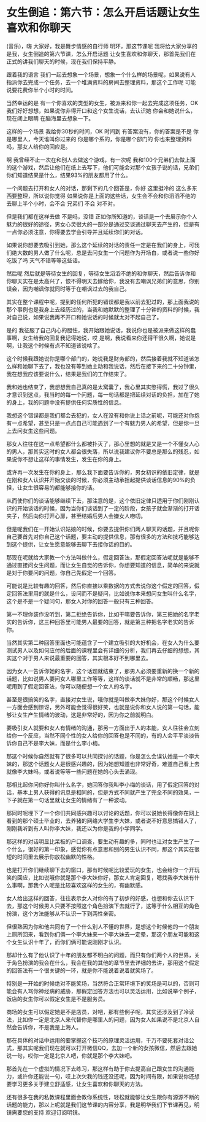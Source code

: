 # 女生倒追：第六节：怎么开启话题让女生喜欢和你聊天

(音乐)，嗨 大家好，我是舞步情感的自行师 明环，那这节课呢 我将给大家分享的是我，女生倒追的第六节课，怎么开启话题 让女生喜欢和你聊天，那首先我们在正式的讲我们聊天的时候，现在我们保持平静。

跟着我的语言 我们一起去想象一个场景，想象一个什么样的场景呢，如果说有人指派你去完成一个任务，去一个堆满资料的房间去整理资料，那这个工作呢 可能说要花费你半个小时的时间。

当然幸运的是 有一个你喜欢的类型的女生，被派来和你一起去完成这项任务，OK 我们好好想想，如果说你非得开口和这个女生说话，去认识她 你会和她说什么，现在闭上眼睛 在脑海里去想象一下。

这样的一个场景 我给你30秒的时间，OK 时间到 有答案没有，你的答案是不是 你是哪里人，今天谁叫你过来的 你是哪个系的，你是哪个部门的 你也来整理资料吗，那女人给你的回应是。

啊 我曾经不止一次在和别人去做这个游戏，有一次呢 我和100个兄弟们去做上面的这个游戏，然后让他们在纸上去写下，他们可能会对那个女孩子说的话，兄弟们 你们知道结果是什么，结果93%的朋友都用了什么。

一个问题去打开和女人的对话，那剩下的几个回答是，你好 这里挺冷的 这么多东西要整理，所以说你觉得 如果说你是上面的这些话，女生会不会和你滔滔不绝的去聊上半个小时，会不会 兄弟们 不会 对不对。

但是我们都在这样去做 不是吗，没错 正如你所知道的，谈话是一个去展示你个人魅力的很好的途径，男女心灵很大的一部分是通过交谈通过聊天去产生的，但是有一点你必须注意，你得要去学会引导并且延续你们的对话。

如果说你想要去吸引到她，那么这个延续的对话的责任一定是在我们的身上，可我们绝大数的男人做了什么呢，总是去问女生一个问题作为开场白，或者说一些你好 吃饭了吗 天气不错等等这些话。

然后呢 然后就是等待女生的回复，等待女生滔滔不绝的和你聊天，然后告诉你和你聊天实在是太高兴了，恨不得明天去嫁给你，我没有去嘲讽兄弟们的意思，你别误会，因为嘲讽你就同时等于在嘲讽过去的我自己。

其实在整个课程中呢，提到的任何所犯的错误都是我以前去犯过的，那上面我说的那个事例也是我身上去经历过的，当我和她默默的整理了十分钟的资料的时候，我对自己说，如果说我再不开口和她说话的时候就太对不起自己了。

是的 我征服了自己内心的胆怯，我开始跟她说话，我说你也是被派来做这样的蠢事啊，女生给我的回复我记得她说，哎 是啊，我说看来你还得干很久啊，她说是啊，让我这个时候有点不知道该说啥了。

这个时候我跟她说你是哪个部门的，她说我是财务部的，然后接着我就不知道该怎么样和她聊下去了，我也没有等到她主动和我说话，然后在接下来的二十分钟里，我在想我应该要说什么，结果是我们的工作结束了。

我和她也结束了，我想想我自己真的是太窝囊了，我心里其实憋得慌，我过了很久才意识到这点，我当时的每一个问题，每一句话都是把延续对话的负担，加在了她的身上，我的问题中没有提供任何实质性的信息。

我想这个错误都是我们都会去犯的，女人在没有和你说上话之前呢，可能还对你抱有一点希望，甚至只是一点点自己可能遇到了一个有魅力男人的希望，但是你一旦上去问女生这些问题。

那女人往往在这一点希望都什么都被扑灭了，那心里想的就是又是一个不懂女人心的男人，那其实这时的女人都会很失落，所以说我建议你不要总是那么的残忍，如果说你不想让这样的事情发生，发生在你的身上。

或许再一次发生在你的身上，那么我下面要告诉你的，男女初识的依旧定律，就是在刚和女人认识并开始交谈的时候，你必须主动承担起提供谈话信息的90%的负担，让女生很容易的都能够接你的话。

从而使你们的谈话能够继续下去，那注意的是，这个依旧定律只适用于你们刚刚认识的开始谈话的时候，因为当你们谈话到了一定的阶段，女孩子就会渐渐的打开话夹子，然后向你打开心扉，甚至结婚后男人会嫌女人唠叨。

但是呢我们在一开始认识姑娘的时候，你要去提供你们两人聊天的话题，并且呢你自己要首先对你自己这个话题，要主动的提供信息，那有很多的方法和技巧能够达到这个提供，让女生愿意能够去聊下去接你话的目的。

那现在呢就给大家教一个方法叫做什么，假定回答法，那假定回答法呢就是能够不通过直接问女生问题，而让女生自觉的告诉你，你想要知道的信息，简单的来说就是对于你要问的问题，你自己先假定一个回答。

可能说是比较有趣的回答，然后你直接以乘数据的方式去说你这个假定的回答，假定回答法里用的就是什么，设问而不是疑问，比如说你本来想问女生叫什么名字，这个是不是一个疑问句，那女人对你的回答一般只有三种回答。

第一不理你装作没听到，第二拒绝告诉你，比如干嘛要告诉你，第三把她的名字老实的告诉你，这三种回答里可能男人最要的回答，就是第三种把名字老实的告诉你。

当然其实第二种回答里面也可能蕴含了一个建立吸引的大好机会，在女人为什么要测试男人以及如何应付的后面的课程里会有详细的分析，我们再去仔细的想想，其实这个对于男人来说最重要的回答，其实根本好不到哪里去。

因为女人一告诉你她的名字，这个话题就结束了，那男人必须要重新的换一个新的话题，比如说男人要问女人哪里工作等等，这样的谈话就不是非常的顺畅，那这里呢用到了假定回答法，你可以随便想一个女人的名字。

甚至是很搞笑的名字，直接对女生说，哦你就是叫做李大妹你好，那这个时候女人一方面会感到惊讶，另外可能会觉得很好笑，也就是说你和女人说的第一句话，能够让女生产生情绪的波动，这是非常好的，因为你之前就明白。

要吸引女人就要和女人有情绪的沟通，那另一方面出于人的本能，女人往往会立刻给你一个反应，当然不同个性的女人给你的回答也是不同的，有的人会平平淡淡告诉你自己不是李大妹，而是什么李小梅。

那这个时候你自然就有了很多可以共同探讨的话题，你是怎么会误认她是一个李大妹的，那这个话题女人是很感兴趣的，因为她想知道也非常好奇，难道自己看上去就像李大妹吗，或者说等等一些问题在她的心头去涌现。

那相比起你问你好你叫什么名字，她回答你我叫李小梅的谈话，用了假定回答的对话，基本上男人获得的讯息是相同的，但是方式不同就产生了完全不同的效果，一下子就在第一句话里就让女生的情绪有了一种波动。

那同时呢埋下了一个你们共同感兴趣可以讨论的话题，你可以说她长得像你在网上看到的那个硕士毕业的，去养猪的网络大学生李大妹，或者说不好意思搞错人了，刚刚我听到有人叫你李大妹，我还以为你是我的小学同学。

那这样的对话明显比呆板的户口调查，要生动有趣的多，同时也让对女生产生了一个什么，很好的第一印象，感觉你有点意思和别的男生认识不同，那这个其实在很短的时间里去展示你放松幽默的性格。

也是打开你们继续聊下去的窗口，那有时候呢比较爱玩的女生，也会给你一个开玩笑的回应，比如说哦你就是那个李大妹你好，那女人肯定回复，嗯找我李大妹有什么事啊，那我个人呢是比较喜欢这样的女生的，有幽默感。

女人给出这样的回答，往往表示女人对你的有了初步的好感，也想和你去认识下去，那这个时候男人只要不按照这个角色扮演下去就行了，这等于什么相互的角色扮演，这个方法能够从不认识一下到两性亲密。

但很熟因为你和他共同有了一个什么别人不懂的世界，是想这个时候他的一个朋友上厕所回来，看到你们俩一个李大妹来一个李大妹去一定晕，那这个朋友可能和这个女生认识十年了，而你们俩可能说刚刚才认识。

那却什么有了他认识了十年的朋友都不明白的问题，而只有你们两个人的世界，关于角色扮演的我会在什么，我会在我的其他的章节里去详细的去讲，那用这个假定的回答法有一个很关键的一环，就是你不能说着说着就笑场了。

特别是一开始的时候绝对不能笑场，当然符合正常环境下的笑场是可以的，否则可能会有人骂你神经病的威胁，那假定回答方法也可以灵活运用，比如说举个例子，饭店的女生你可以假定女生是不是服务员。

商场的女生可以假定她是不是店员，对吧，那有些例子呢，其实还涉及到了冷读法，比如你一定是北京人来代替你是哪里人的问题，因为女人如果说不是北京人自然会告诉你，不是我是上海人。

那在具体的对话中运用的要掌握这个技巧的原理灵活运用，千万不要死套对话公式，那其实呢我们现在就可以打开微信QQ，去加一个新的女孩微信，然后去跟她说一句，哎你一定是北京人吧，你就是那个李大妹吧。

那首先在一个虚拟的情况下去练习，那这样有助于你去提高自己跟女生的沟通能力，或许你还能说一句，哎上次欠我的钱还没还呢，因为时间有限，如果说你还想要学习更多关于建立舒适感，让女生喜欢和你聊天的方法。

还有很多在我的私教课程里面会教你系统性，轻松就能够让女生跟你有源源不断的话题的能力，那以上呢就是我们这节课的内容分享，我是明华我们下节课再见，明镜需要您的支持 欢迎订阅明镜。

